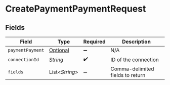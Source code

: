 # CreatePaymentPaymentRequest


## Fields

| Field                                                             | Type                                                              | Required                                                          | Description                                                       |
| ----------------------------------------------------------------- | ----------------------------------------------------------------- | ----------------------------------------------------------------- | ----------------------------------------------------------------- |
| `paymentPayment`                                                  | [Optional<PaymentPayment>](../../models/shared/PaymentPayment.md) | :heavy_minus_sign:                                                | N/A                                                               |
| `connectionId`                                                    | *String*                                                          | :heavy_check_mark:                                                | ID of the connection                                              |
| `fields`                                                          | List<*String*>                                                    | :heavy_minus_sign:                                                | Comma-delimited fields to return                                  |